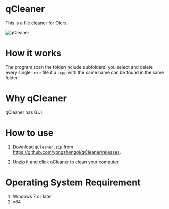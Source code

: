 # qCleaner
This is a file cleaner for OIers.

![qCleaner](https://oi.qizy.tech/wp-content/uploads/2017/07/2738236487324.png)

# How it works
The program scan the 
folder(include subfolders) you select and delete every single `.exe` file if a `.cpp` with the same name can be found in the same folder.

# Why qCleaner
qCleaner has GUI.

# How to use
1. Download `qCleaner.zip` from https://github.com/yongzhengqi/qCleaner/releases.

2. Unzip it and click qCleaner to clean your computer.

# Operating System Requirement
1. Windows 7 or later
2. x64
